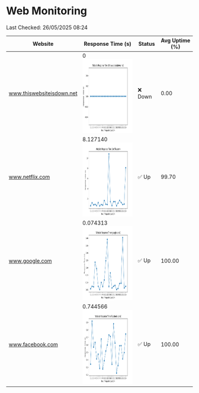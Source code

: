 # Web Monitoring

Last Checked: 26/05/2025 08:24

| Website | Response Time (s) | Status | Avg Uptime (%) |
|---------|-------------------|--------|----------------|
| www.thiswebsiteisdown.net | 0 <br> <img src="graph/thiswebsiteisdown.net.png" alt="Graph" width="200" height="200">  | ❌ Down | 0.00 |
| www.netflix.com | 8.127140 <br> <img src="graph/netflix.com.png" alt="Graph" width="200" height="200">  | ✅ Up | 99.70 |
| www.google.com | 0.074313 <br> <img src="graph/google.com.png" alt="Graph" width="200" height="200">  | ✅ Up | 100.00 |
| www.facebook.com | 0.744566 <br> <img src="graph/facebook.com.png" alt="Graph" width="200" height="200">  | ✅ Up | 100.00 |
